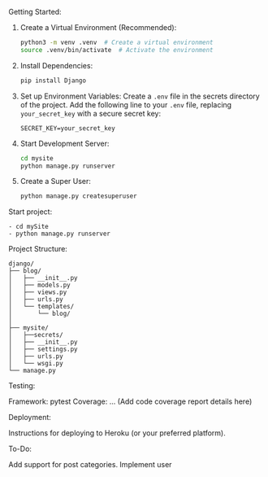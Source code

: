 Getting Started:



1. Create a Virtual Environment (Recommended):
   ```bash
   python3 -m venv .venv  # Create a virtual environment
   source .venv/bin/activate  # Activate the environment
   ```

2. Install Dependencies:
   ```bash
   pip install Django
   ```

3. Set up Environment Variables:
    Create a `.env` file in the secrets directory of the project.
    Add the following line to your `.env` file, replacing `your_secret_key` with a secure secret key:
     ```
     SECRET_KEY=your_secret_key
     ```

4. Start Development Server:
   ```bash
   cd mysite
   python manage.py runserver
   ```

5. Create a Super User:
   ```bash
   python manage.py createsuperuser
   ```

Start project:

```
- cd mySite
- python manage.py runserver
```

Project Structure:

```
django/
├── blog/
│   ├── __init__.py
│   ├── models.py
│   ├── views.py
│   ├── urls.py
│   └── templates/
│       └── blog/
│
├── mysite/
│   ├──secrets/
│   ├── __init__.py
│   ├── settings.py
│   ├── urls.py
│   └── wsgi.py
└── manage.py
```

Testing:

 Framework:  pytest
 Coverage:  ... (Add code coverage report details here)

Deployment:

 Instructions for deploying to Heroku (or your preferred platform).

To-Do:

 Add support for post categories.
 Implement user
